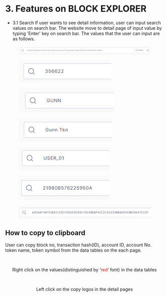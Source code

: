 # 3. Features on BLOCK EXPLORER

* 3.1 Search
If user wants to see detail information, user can input search values on search bar. The website move to detail page of input value by typing 'Enter' key on search bar. The values that the user can input are as follows. 
<figure><img src="../../../../../.gitbook/assets/finl-scan/search-bar.png" alt=""><figcaption></figcaption></figure>

<figure><img src="../../../../../.gitbook/assets/finl-scan/block-no.png" alt=""><figcaption></figcaption></figure>

<figure><img src="../../../../../.gitbook/assets/finl-scan/token-symbol.png" alt=""><figcaption></figcaption></figure>

<figure><img src="../../../../../.gitbook/assets/finl-scan/token-name.png" alt=""><figcaption></figcaption></figure>

<figure><img src="../../../../../.gitbook/assets/finl-scan/account-ID.png" alt=""><figcaption></figcaption></figure>

<figure><img src="../../../../../.gitbook/assets/finl-scan/account-number.png" alt=""><figcaption></figcaption></figure>

<figure><img src="../../../../../.gitbook/assets/finl-scan/transaction-hash.png" alt=""><figcaption></figcaption></figure>

## How to copy to clipboard
User can copy block no, transaction hash(ID), account ID, account No. token name, token symbol from the data tables on the each page.

<figure><img src="../../../../.gitbook/assets/finl-scan/block-no-copy.png" alt=""><figcaption></figcaption></figure>
<center>Right click on the values(distinguished by ‘<span style="color: red">red</span>’ font) in the data tables</center>  

<figure><img src="../../../../.gitbook/assets/finl-scan/details-copy.png" alt=""><figcaption></figcaption></figure>
<center>Left click on the copy logos in the detail pages</center>  
